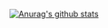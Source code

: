 [![Anurag's github stats](https://github-readme-stats.vercel.app/api?username=gjulielin123&include_all_commits=true&show_icons=true&count_private=true)](https://github.com/anuraghazra/github-readme-stats)


